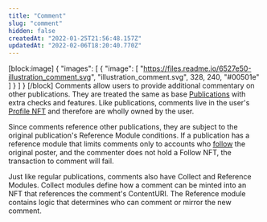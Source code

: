 ```yaml
---
title: "Comment"
slug: "comment"
hidden: false
createdAt: "2022-01-25T21:56:48.157Z"
updatedAt: "2022-02-06T18:20:40.770Z"
---
```

[block:image]
{
  "images": [
    {
      "image": [
        "https://files.readme.io/6527e50-illustration_comment.svg",
        "illustration_comment.svg",
        328,
        240,
        "#00501e"
      ]
    }
  ]
}
[/block]
Comments allow users to provide additional commentary on other publications. They are treated the same as base [Publications](doc:publication) with extra checks and features. Like publications, comments live in the user's [Profile NFT](doc:profile) and therefore are wholly owned by the user.

Since comments reference other publications, they are subject to the original publication's Reference Module conditions. If a publication has a reference module that limits comments only to accounts who [follow](doc:follow) the original poster, and the commenter does not hold a Follow NFT, the transaction to comment will fail.

Just like regular publications, comments also have Collect and Reference Modules. Collect modules define how a comment can be minted into an NFT that references the comment's ContentURI. The Reference module contains logic that determines who can comment or mirror the new comment.